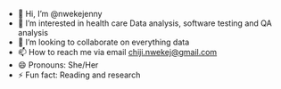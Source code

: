 - 👋 Hi, I’m @nwekejenny
- 👀 I’m interested in health care Data analysis, software testing and QA analysis
- 💞️ I’m looking to collaborate on everything data
- 📫 How to reach me via email chiji.nwekej@gmail.com
- 😄 Pronouns: She/Her
- ⚡ Fun fact: Reading and research

<!---
nwekejenny/nwekejenny is a ✨ special ✨ repository because its `README.md` (this file) appears on your GitHub profile.
You can click the Preview link to take a look at your changes.
--->

